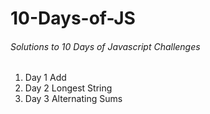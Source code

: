 # 10-Days-of-JS 

###### Solutions to 10 Days of Javascript Challenges

1. Day 1 Add
2. Day 2 Longest String
3. Day 3 Alternating Sums
